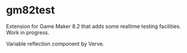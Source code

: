 # gm82test
Extension for Game Maker 8.2 that adds some realtime testing facilities. Work in progress.

Variable reflection component by Verve.